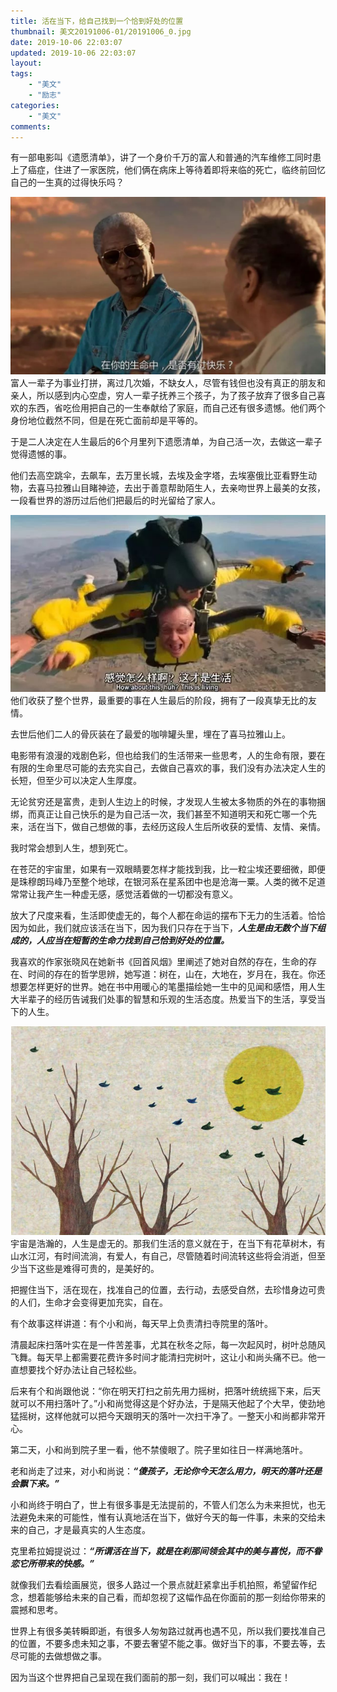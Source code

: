 ```yaml
---
title: 活在当下，给自己找到一个恰到好处的位置
thumbnail: 美文20191006-01/20191006_0.jpg
date: 2019-10-06 22:03:07
updated: 2019-10-06 22:03:07
layout:
tags:
    - "美文"
    - "励志"
categories: 
    - "美文"
comments:
---
```

有一部电影叫《遗愿清单》，讲了一个身价千万的富人和普通的汽车维修工同时患上了癌症，住进了一家医院，他们俩在病床上等待着即将来临的死亡，临终前回忆自己的一生真的过得快乐吗？

<!--more-->
<div align=center><img src="/美文20191006-01/20191006_1.jpg" /></div>
富人一辈子为事业打拼，离过几次婚，不缺女人，尽管有钱但也没有真正的朋友和亲人，所以感到内心空虚，穷人一辈子抚养三个孩子，为了孩子放弃了很多自己喜欢的东西，省吃俭用把自己的一生奉献给了家庭，而自己还有很多遗憾。他们两个身份地位截然不同，但是在死亡面前却是平等的。

于是二人决定在人生最后的6个月里列下遗愿清单，为自己活一次，去做这一辈子觉得遗憾的事。

他们去高空跳伞，去飙车，去万里长城，去埃及金字塔，去埃塞俄比亚看野生动物，去喜马拉雅山目睹神迹，去出于善意帮助陌生人，去亲吻世界上最美的女孩，一段看世界的游历过后他们把最后的时光留给了家人。
<div align=center><img src="/美文20191006-01/20191006_2.jpg" /></div>
他们收获了整个世界，最重要的事在人生最后的阶段，拥有了一段真挚无比的友情。

去世后他们二人的骨灰装在了最爱的咖啡罐头里，埋在了喜马拉雅山上。

电影带有浪漫的戏剧色彩，但也给我们的生活带来一些思考，人的生命有限，要在有限的生命里尽可能的去充实自己，去做自己喜欢的事，我们没有办法决定人生的长短，但至少可以决定人生厚度。

无论贫穷还是富贵，走到人生边上的时候，才发现人生被太多物质的外在的事物捆绑，而真正让自己快乐的是为自己活一次，我们甚至不知道明天和死亡哪一个先来，活在当下，做自己想做的事，去经历这段人生后所收获的爱情、友情、亲情。


我时常会想到人生，想到死亡。

在苍茫的宇宙里，如果有一双眼睛要怎样才能找到我，比一粒尘埃还要细微，即便是珠穆朗玛峰乃至整个地球，在银河系在星系团中也是沧海一粟。人类的微不足道常常让我产生一种虚无感，感觉活着做的一切都没有意义。

放大了尺度来看，生活即使虚无的，每个人都在命运的摆布下无力的生活着。恰恰因为如此，我们就应该活在当下，因为我们只存在于当下，***人生是由无数个当下组成的，人应当在短暂的生命力找到自己恰到好处的位置。***

我喜欢的作家张晓风在她新书《回首风烟》里阐述了她对自然的存在，生命的存在、时间的存在的哲学思辨，她写道：树在，山在，大地在，岁月在，我在。你还想要怎样更好的世界。她在书中用暖心的笔墨描绘她一生中的见闻和感悟，用人生大半辈子的经历告诫我们处事的智慧和乐观的生活态度。热爱当下的生活，享受当下的人生。
<div align=center><img src="/美文20191006-01/20191006_3.jpg" /></div>
宇宙是浩瀚的，人生是虚无的。那我们生活的意义就在于，在当下有花草树木，有山水江河，有时间流淌，有爱人，有自己，尽管随着时间流转这些将会消逝，但至少当下这些是难得可贵的，是美好的。

把握住当下，活在现在，找准自己的位置，去行动，去感受自然，去珍惜身边可贵的人们，生命才会变得更加充实，自在。


有个故事这样讲道：有个小和尚，每天早上负责清扫寺院里的落叶。

清晨起床扫落叶实在是一件苦差事，尤其在秋冬之际，每一次起风时，树叶总随风飞舞。每天早上都需要花费许多时间才能清扫完树叶，这让小和尚头痛不已。他一直想要找个好办法让自己轻松些。

后来有个和尚跟他说：“你在明天打扫之前先用力摇树，把落叶统统摇下来，后天就可以不用扫落叶了。”小和尚觉得这是个好办法，于是隔天他起了个大早，使劲地猛摇树，这样他就可以把今天跟明天的落叶一次扫干净了。一整天小和尚都非常开心。

第二天，小和尚到院子里一看，他不禁傻眼了。院子里如往日一样满地落叶。

老和尚走了过来，对小和尚说：***“傻孩子，无论你今天怎么用力，明天的落叶还是会飘下来。”***

小和尚终于明白了，世上有很多事是无法提前的，不管人们怎么为未来担忧，也无法避免未来的可能性，惟有认真地活在当下，做好今天的每一件事，未来的交给未来的自己，才是最真实的人生态度。


克里希拉姆提说过：***“所谓活在当下，就是在刹那间领会其中的美与喜悦，而不眷恋它所带来的快感。”***

就像我们去看绘画展览，很多人路过一个景点就赶紧拿出手机拍照，希望留作纪念，想着能够给未来的自己看，而却忽视了这幅作品在你面前的那一刻给你带来的震撼和思考。

世界上有很多美转瞬即逝，有很多人匆匆路过就再也遇不见，所以我们要找准自己的位置，不要多虑未知之事，不要去奢望不能之事。做好当下的事，不要去等，去尽可能的去做想做之事。

因为当这个世界把自己呈现在我们面前的那一刻，我们可以喊出：我在！